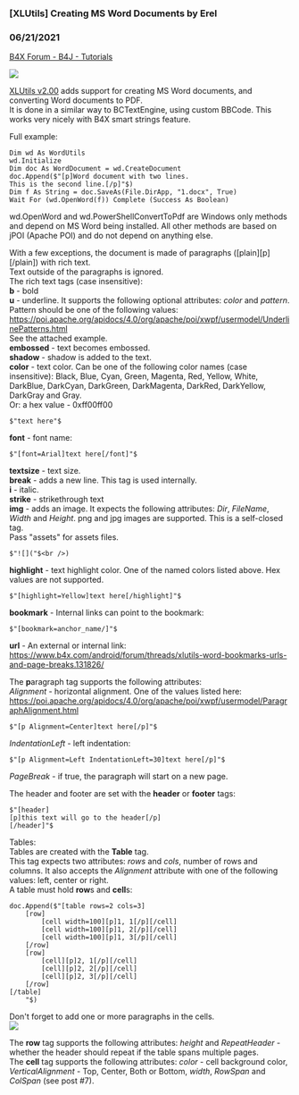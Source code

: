 ### [XLUtils] Creating MS Word Documents by Erel
### 06/21/2021
[B4X Forum - B4J - Tutorials](https://www.b4x.com/android/forum/threads/131732/)

![](https://www.b4x.com/android/forum/attachments/115104)  
  
[XLUtils v2.00](https://www.b4x.com/android/forum/threads/129969/#content) adds support for creating MS Word documents, and converting Word documents to PDF.  
It is done in a similar way to BCTextEngine, using custom BBCode. This works very nicely with B4X smart strings feature.  
  
Full example:  

```B4X
Dim wd As WordUtils  
wd.Initialize  
Dim doc As WordDocument = wd.CreateDocument  
doc.Append($"[p]Word document with two lines.  
This is the second line.[/p]"$)  
Dim f As String = doc.SaveAs(File.DirApp, "1.docx", True)  
Wait For (wd.OpenWord(f)) Complete (Success As Boolean)
```

  
  
wd.OpenWord and wd.PowerShellConvertToPdf are Windows only methods and depend on MS Word being installed. All other methods are based on jPOI (Apache POI) and do not depend on anything else.  
  
With a few exceptions, the document is made of paragraphs ([plain][p][/plain]) with rich text.  
Text outside of the paragraphs is ignored.  
The rich text tags (case insensitive):  
**b** - bold  
**u** - underline. It supports the following optional attributes: *color* and *pattern*. Pattern should be one of the following values: <https://poi.apache.org/apidocs/4.0/org/apache/poi/xwpf/usermodel/UnderlinePatterns.html>  
See the attached example.  
**embossed** - text becomes embossed.  
**shadow** - shadow is added to the text.  
**color** - text color. Can be one of the following color names (case insensitive): Black, Blue, Cyan, Green, Magenta, Red, Yellow, White, DarkBlue, DarkCyan, DarkGreen, DarkMagenta, DarkRed, DarkYellow, DarkGray and Gray.  
Or: a hex value - 0xff00ff00  

```B4X
$"text here"$
```

  
**font** - font name:  

```B4X
$"[font=Arial]text here[/font]"$
```

  
**textsize** - text size.  
**break** - adds a new line. This tag is used internally.  
**i** - italic.  
**strike** - strikethrough text  
**img** - adds an image. It expects the following attributes: *Dir*, *FileName*, *Width* and *Height*. png and jpg images are supported. This is a self-closed tag.  
Pass "assets" for assets files.  

```B4X
$"![]("$<br />)
```

  
**highlight** - text highlight color. One of the named colors listed above. Hex values are not supported.  

```B4X
$"[highlight=Yellow]text here[/highlight]"$
```

  
**bookmark** - Internal links can point to the bookmark:  

```B4X
$"[bookmark=anchor_name/]"$
```

  
**url** - An external or internal link: <https://www.b4x.com/android/forum/threads/xlutils-word-bookmarks-urls-and-page-breaks.131826/>  
  
The **p**aragraph tag supports the following attributes:  
*Alignment* - horizontal alignment. One of the values listed here: <https://poi.apache.org/apidocs/4.0/org/apache/poi/xwpf/usermodel/ParagraphAlignment.html>  

```B4X
$"[p Alignment=Center]text here[/p]"$
```

  
*IndentationLeft* - left indentation:  

```B4X
$"[p Alignment=Left IndentationLeft=30]text here[/p]"$
```

  
*PageBreak* - if true, the paragraph will start on a new page.  
  
The header and footer are set with the **header** or **footer** tags:  

```B4X
$"[header]  
[p]this text will go to the header[/p]  
[/header]"$
```

  
  
Tables:  
Tables are created with the **Table** tag.  
This tag expects two attributes: *rows* and *cols*, number of rows and columns. It also accepts the *Alignment* attribute with one of the following values: left, center or right.  
A table must hold **row**s and **cell**s:  

```B4X
doc.Append($"[table rows=2 cols=3]  
    [row]  
        [cell width=100][p]1, 1[/p][/cell]  
        [cell width=100][p]1, 2[/p][/cell]  
        [cell width=100][p]1, 3[/p][/cell]  
    [/row]  
    [row]  
        [cell][p]2, 1[/p][/cell]  
        [cell][p]2, 2[/p][/cell]  
        [cell][p]2, 3[/p][/cell]  
    [/row]  
[/table]  
    "$)
```

  
  
Don't forget to add one or more paragraphs in the cells.  
![](https://www.b4x.com/android/forum/attachments/115117)  
  
The **row** tag supports the following attributes: *height* and *RepeatHeader* - whether the header should repeat if the table spans multiple pages.  
The **cell** tag supports the following attributes: *color* - cell background color, *VerticalAlignment* - Top, Center, Both or Bottom, *width*, *RowSpan* and *ColSpan* (see post #7).